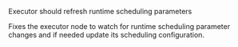 Executor should refresh runtime scheduling parameters

Fixes the executor node to watch for runtime scheduling parameter changes and
if needed update its scheduling configuration.
